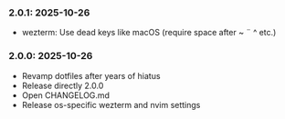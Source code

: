 ### 2.0.1: 2025-10-26

* wezterm: Use dead keys like macOS (require space after ~ ¨ ^ etc.)

### 2.0.0: 2025-10-26

* Revamp dotfiles after years of hiatus
* Release directly 2.0.0
* Open CHANGELOG.md
* Release os-specific wezterm and nvim settings
